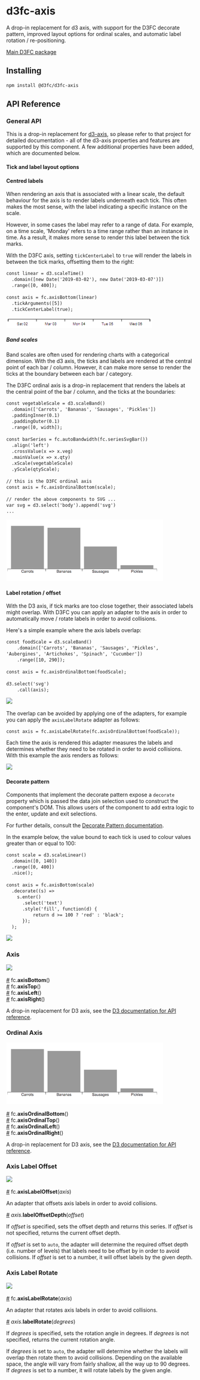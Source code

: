# d3fc-axis

A drop-in replacement for d3 axis, with support for the D3FC decorate pattern, improved layout options for ordinal scales, and automatic label rotation / re-positioning.

[Main D3FC package](https://github.com/d3fc/d3fc)

## Installing

```bash
npm install @d3fc/d3fc-axis
```

## API Reference

### General API

This is a drop-in replacement for [d3-axis](https://github.com/d3/d3-axis), so please refer to that project for detailed documentation - all of the d3-axis properties and features are supported by this component. A few additional properties have been added, which are documented below.

#### Tick and label layout options

#### Centred labels

When rendering an axis that is associated with a linear scale, the default behaviour for the axis is to render labels underneath each tick. This often makes the most sense, with the label indicating a specific instance on the scale.

However, in some cases the label may refer to a range of data. For example, on a time scale, 'Monday' refers to a time range rather than an instance in time. As a result, it makes more sense to render this label between the tick marks.

With the D3FC axis, setting `tickCenterLabel` to `true` will render the labels in between the tick marks, offsetting them to the right:

```
const linear = d3.scaleTime()
  .domain([new Date('2019-03-02'), new Date('2019-03-07')])
  .range([0, 400]);

const axis = fc.axisBottom(linear)
  .tickArguments([5])
  .tickCenterLabel(true);
```

<img src="screenshots/center.png"/>

##### Band scales

Band scales are often used for rendering charts with a categorical dimension. With the d3 axis, the ticks and labels are rendered at the central point of each bar / column. However, it can make more sense to render the ticks at the boundary between each bar / category.

The D3FC ordinal axis is a drop-in replacement that renders the labels at the central point of the bar / column, and the ticks at the boundaries:

```
const vegetableScale = d3.scaleBand()
  .domain(['Carrots', 'Bananas', 'Sausages', 'Pickles'])
  .paddingInner(0.1)
  .paddingOuter(0.1)
  .range([0, width]);

const barSeries = fc.autoBandwidth(fc.seriesSvgBar())
  .align('left')
  .crossValue(x => x.veg)
  .mainValue(x => x.qty)
  .xScale(vegetableScale)
  .yScale(qtyScale);

// this is the D3FC ordinal axis
const axis = fc.axisOrdinalBottom(scale);

// render the above components to SVG ...
var svg = d3.select('body').append('svg')
...
```

<img src="screenshots/ordinal.png"/>

#### Label rotation / offset

With the D3 axis, if tick marks are too close together, their associated labels might overlap. With D3FC you can apply an adapter to the axis in order to automatically move / rotate labels in order to avoid collisions.

Here's a simple example where the axis labels overlap:

```
const foodScale = d3.scaleBand()
    .domain(['Carrots', 'Bananas', 'Sausages', 'Pickles', 'Aubergines', 'Artichokes', 'Spinach', 'Cucumber'])
    .range([10, 290]);

const axis = fc.axisOrdinalBottom(foodScale);

d3.select('svg')
    .call(axis);
```

<img src="screenshots/overlap.png"/>

The overlap can be avoided by applying one of the adapters, for example you can apply the `axisLabelRotate` adapter as follows:

```
const axis = fc.axisLabelRotate(fc.axisOrdinalBottom(foodScale));
```

Each time the axis is rendered this adapter measures the labels and determines whether they need to be rotated in order to avoid collisions. With this example the axis renders as follows:

<img src="screenshots/rotate.png"/>

#### Decorate pattern

Components that implement the decorate pattern expose a `decorate` property which is passed the data join selection used to construct the component's DOM. This allows users of the component to add extra logic to the enter, update and exit selections.

For further details, consult the [Decorate Pattern documentation](https://d3fc.io/introduction/decorate-pattern.html).

In the example below, the value bound to each tick is used to colour values greater than or equal to 100:

```
const scale = d3.scaleLinear()
  .domain([0, 140])
  .range([0, 400])
  .nice();

const axis = fc.axisBottom(scale)
  .decorate((s) =>
    s.enter()
      .select('text')
      .style('fill', function(d) {
          return d >= 100 ? 'red' : 'black';
      });
  );
```

<img src="screenshots/color.png"/>

### Axis

![](screenshots/axis.png)

<a name="axisBottom" href="#axisBottom">#</a> fc.**axisBottom**()  
<a name="axisTop" href="#axisTop">#</a> fc.**axisTop**()  
<a name="axisLeft" href="#axisLeft">#</a> fc.**axisLeft**()  
<a name="axisRight" href="#axisRight">#</a> fc.**axisRight**()  

A drop-in replacement for D3 axis, see the [D3 documentation for API reference](https://github.com/d3/d3-axis#api-reference).

### Ordinal Axis

![](screenshots/ordinal.png)

<a name="axisOrdinalBottom" href="#axisOrdinalBottom">#</a> fc.**axisOrdinalBottom**()  
<a name="axisOrdinalTop" href="#axisOrdinalTop">#</a> fc.**axisOrdinalTop**()  
<a name="axisOrdinalLeft" href="#axisOrdinalLeft">#</a> fc.**axisOrdinalLeft**()  
<a name="axisOrdinalRight" href="#axisOrdinalRight">#</a> fc.**axisOrdinalRight**()  

A drop-in replacement for D3 axis, see the [D3 documentation for API reference](https://github.com/d3/d3-axis#api-reference).

### Axis Label Offset

![](screenshots/offset.png)

<a name="axisLabelOffset" href="#axisLabelOffset">#</a> fc.**axisLabelOffset**(*axis*)

An adapter that offsets axis labels in order to avoid collisions.

<a name="axisLabelOffset_labelOffsetDepth" href="#axisLabelOffset_labelOffsetDepth">#</a> *axis*.**labelOffsetDepth**(*offset*)

If *offset* is specified, sets the offset depth and returns this series. If *offset* is not specified, returns the current offset depth.

If *offset* is set to `auto`, the adapter will determine the required offset depth (i.e. number of levels) that labels need to be offset by in order to avoid collisions. If *offset* is set to a number, it will offset labels by the given depth.

### Axis Label Rotate

<img src="screenshots/rotate.png" style="width:400px;"/>

<a name="axisLabelRotate" href="#axisLabelRotate">#</a> fc.**axisLabelRotate**(*axis*)

An adapter that rotates axis labels in order to avoid collisions.

<a name="axisLabelRotate_labelRotate" href="#axisLabelRotate_labelRotate">#</a> *axis*.**labelRotate**(*degrees*)

If *degrees* is specified, sets the rotation angle in degrees. If *degrees* is not specified, returns the current rotation angle.

If *degrees* is set to `auto`, the adapter will determine whether the labels will overlap then rotate them to avoid collisions. Depending on the available space, the angle will vary from fairly shallow, all the way up to 90 degrees. If *degrees* is set to a number, it will rotate labels by the given angle.

